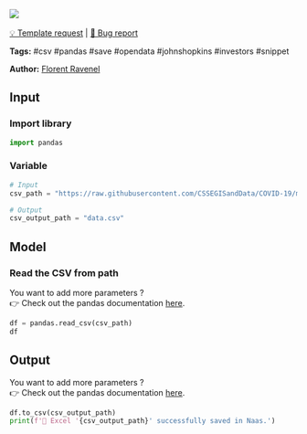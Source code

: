 <a href="https://app.naas.ai/user-redirect/naas/downloader?url=https://raw.githubusercontent.com/jupyter-naas/awesome-notebooks/master/CSV/CSV_Save_file.ipynb" target="_parent"><img src="https://naasai-public.s3.eu-west-3.amazonaws.com/open_in_naas.svg"/></a><br><br><a href="https://github.com/jupyter-naas/awesome-notebooks/issues/new?assignees=&labels=&template=template-request.md&title=Tool+-+Action+of+the+notebook+">💡 Template request</a> | <a href="https://github.com/jupyter-naas/awesome-notebooks/issues/new?assignees=&labels=&template=bug_report.md&title=CSV+-+Save+file:+Error+short+description">🚨 Bug report</a>

**Tags:** #csv #pandas #save #opendata #johnshopkins #investors #snippet

**Author:** [Florent Ravenel](https://www.linkedin.com/in/ACoAABCNSioBW3YZHc2lBHVG0E_TXYWitQkmwog/)

## Input

### Import library


```python
import pandas
```

### Variable


```python
# Input
csv_path = "https://raw.githubusercontent.com/CSSEGISandData/COVID-19/master/csse_covid_19_data/csse_covid_19_time_series/time_series_covid19_confirmed_global.csv"

# Output
csv_output_path = "data.csv"
```

## Model

### Read the CSV from path

You want to add more parameters ?<br>
👉 Check out the pandas documentation <a href="https://pandas.pydata.org/docs/reference/api/pandas.read_csv.html">here</a>.


```python
df = pandas.read_csv(csv_path)
df
```

## Output

You want to add more parameters ?<br>
👉 Check out the pandas documentation <a href="https://pandas.pydata.org/docs/reference/api/pandas.DataFrame.to_csv.html">here</a>.


```python
df.to_csv(csv_output_path)
print(f'💾 Excel '{csv_output_path}' successfully saved in Naas.')
```
